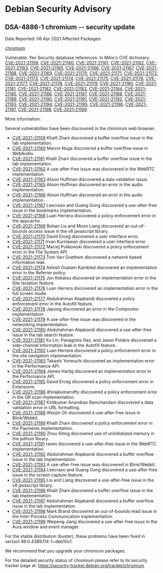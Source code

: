 
Debian Security Advisory
========================


DSA-4886-1 chromium -- security update
--------------------------------------



Date Reported:
06 Apr 2021
Affected Packages:

[chromium](https://packages.debian.org/src:chromium)

Vulnerable:
Yes
Security database references:
In Mitre's CVE dictionary: [CVE-2021-21159](https://security-tracker.debian.org/tracker/CVE-2021-21159), [CVE-2021-21160](https://security-tracker.debian.org/tracker/CVE-2021-21160), [CVE-2021-21161](https://security-tracker.debian.org/tracker/CVE-2021-21161), [CVE-2021-21162](https://security-tracker.debian.org/tracker/CVE-2021-21162), [CVE-2021-21163](https://security-tracker.debian.org/tracker/CVE-2021-21163), [CVE-2021-21165](https://security-tracker.debian.org/tracker/CVE-2021-21165), [CVE-2021-21166](https://security-tracker.debian.org/tracker/CVE-2021-21166), [CVE-2021-21167](https://security-tracker.debian.org/tracker/CVE-2021-21167), [CVE-2021-21168](https://security-tracker.debian.org/tracker/CVE-2021-21168), [CVE-2021-21169](https://security-tracker.debian.org/tracker/CVE-2021-21169), [CVE-2021-21170](https://security-tracker.debian.org/tracker/CVE-2021-21170), [CVE-2021-21171](https://security-tracker.debian.org/tracker/CVE-2021-21171), [CVE-2021-21172](https://security-tracker.debian.org/tracker/CVE-2021-21172), [CVE-2021-21173](https://security-tracker.debian.org/tracker/CVE-2021-21173), [CVE-2021-21174](https://security-tracker.debian.org/tracker/CVE-2021-21174), [CVE-2021-21175](https://security-tracker.debian.org/tracker/CVE-2021-21175), [CVE-2021-21176](https://security-tracker.debian.org/tracker/CVE-2021-21176), [CVE-2021-21177](https://security-tracker.debian.org/tracker/CVE-2021-21177), [CVE-2021-21178](https://security-tracker.debian.org/tracker/CVE-2021-21178), [CVE-2021-21179](https://security-tracker.debian.org/tracker/CVE-2021-21179), [CVE-2021-21180](https://security-tracker.debian.org/tracker/CVE-2021-21180), [CVE-2021-21181](https://security-tracker.debian.org/tracker/CVE-2021-21181), [CVE-2021-21182](https://security-tracker.debian.org/tracker/CVE-2021-21182), [CVE-2021-21183](https://security-tracker.debian.org/tracker/CVE-2021-21183), [CVE-2021-21184](https://security-tracker.debian.org/tracker/CVE-2021-21184), [CVE-2021-21185](https://security-tracker.debian.org/tracker/CVE-2021-21185), [CVE-2021-21186](https://security-tracker.debian.org/tracker/CVE-2021-21186), [CVE-2021-21187](https://security-tracker.debian.org/tracker/CVE-2021-21187), [CVE-2021-21188](https://security-tracker.debian.org/tracker/CVE-2021-21188), [CVE-2021-21189](https://security-tracker.debian.org/tracker/CVE-2021-21189), [CVE-2021-21190](https://security-tracker.debian.org/tracker/CVE-2021-21190), [CVE-2021-21191](https://security-tracker.debian.org/tracker/CVE-2021-21191), [CVE-2021-21192](https://security-tracker.debian.org/tracker/CVE-2021-21192), [CVE-2021-21193](https://security-tracker.debian.org/tracker/CVE-2021-21193), [CVE-2021-21194](https://security-tracker.debian.org/tracker/CVE-2021-21194), [CVE-2021-21195](https://security-tracker.debian.org/tracker/CVE-2021-21195), [CVE-2021-21196](https://security-tracker.debian.org/tracker/CVE-2021-21196), [CVE-2021-21197](https://security-tracker.debian.org/tracker/CVE-2021-21197), [CVE-2021-21198](https://security-tracker.debian.org/tracker/CVE-2021-21198), [CVE-2021-21199](https://security-tracker.debian.org/tracker/CVE-2021-21199).  

More information:

Several vulnerabilites have been discovered in the chromium web browser.


* [CVE-2021-21159](https://security-tracker.debian.org/tracker/CVE-2021-21159)
Khalil Zhani discovered a buffer overflow issue in the tab implementation.
* [CVE-2021-21160](https://security-tracker.debian.org/tracker/CVE-2021-21160)
Marcin Noga discovered a buffer overflow issue in WebAudio.
* [CVE-2021-21161](https://security-tracker.debian.org/tracker/CVE-2021-21161)
Khalil Zhani discovered a buffer overflow issue in the tab implementation.
* [CVE-2021-21162](https://security-tracker.debian.org/tracker/CVE-2021-21162)
A use-after-free issue was discovered in the WebRTC implementation.
* [CVE-2021-21163](https://security-tracker.debian.org/tracker/CVE-2021-21163)
Alison Huffman discovered a data validation issue.
* [CVE-2021-21165](https://security-tracker.debian.org/tracker/CVE-2021-21165)
Alison Huffman discovered an error in the audio implementation.
* [CVE-2021-21166](https://security-tracker.debian.org/tracker/CVE-2021-21166)
Alison Huffman discovered an error in the audio implementation.
* [CVE-2021-21167](https://security-tracker.debian.org/tracker/CVE-2021-21167)
Leecraso and Guang Gong discovered a use-after-free issue in the bookmarks
 implementation.
* [CVE-2021-21168](https://security-tracker.debian.org/tracker/CVE-2021-21168)
Luan Herrera discovered a policy enforcement error in the appcache.
* [CVE-2021-21169](https://security-tracker.debian.org/tracker/CVE-2021-21169)
Bohan Liu and Moon Liang discovered an out-of-bounds access issue in the
 v8 javascript library.
* [CVE-2021-21170](https://security-tracker.debian.org/tracker/CVE-2021-21170)
David Erceg discovered a user interface error.
* [CVE-2021-21171](https://security-tracker.debian.org/tracker/CVE-2021-21171)
Irvan Kurniawan discovered a user interface error.
* [CVE-2021-21172](https://security-tracker.debian.org/tracker/CVE-2021-21172)
Maciej Pulikowski discovered a policy enforcement error in the File
 System API.
* [CVE-2021-21173](https://security-tracker.debian.org/tracker/CVE-2021-21173)
Tom Van Goethem discovered a network based information leak.
* [CVE-2021-21174](https://security-tracker.debian.org/tracker/CVE-2021-21174)
Ashish Guatam Kambled discovered an implementation error in the Referrer
 policy.
* [CVE-2021-21175](https://security-tracker.debian.org/tracker/CVE-2021-21175)
Jun Kokatsu discovered an implementation error in the Site Isolation
 feature.
* [CVE-2021-21176](https://security-tracker.debian.org/tracker/CVE-2021-21176)
Luan Herrera discovered an implementation error in the full screen mode.
* [CVE-2021-21177](https://security-tracker.debian.org/tracker/CVE-2021-21177)
Abdulrahman Alqabandi discovered a policy enforcement error in the
 Autofill feature.
* [CVE-2021-21178](https://security-tracker.debian.org/tracker/CVE-2021-21178)
Japong discovered an error in the Compositor implementation.
* [CVE-2021-21179](https://security-tracker.debian.org/tracker/CVE-2021-21179)
A use-after-free issue was discovered in the networking implementation.
* [CVE-2021-21180](https://security-tracker.debian.org/tracker/CVE-2021-21180)
Abdulrahman Alqabandi discovered a use-after-free issue in the tab search
 feature.
* [CVE-2021-21181](https://security-tracker.debian.org/tracker/CVE-2021-21181)
Xu Lin, Panagiotis Ilias, and Jason Polakis discovered a side-channel
 information leak in the Autofill feature.
* [CVE-2021-21182](https://security-tracker.debian.org/tracker/CVE-2021-21182)
Luan Herrera discovered a policy enforcement error in the site navigation
 implementation.
* [CVE-2021-21183](https://security-tracker.debian.org/tracker/CVE-2021-21183)
Takashi Yoneuchi discovered an implementation error in the Performance API.
* [CVE-2021-21184](https://security-tracker.debian.org/tracker/CVE-2021-21184)
James Hartig discovered an implementation error in the Performance API.
* [CVE-2021-21185](https://security-tracker.debian.org/tracker/CVE-2021-21185)
David Erceg discovered a policy enforcement error in Extensions.
* [CVE-2021-21186](https://security-tracker.debian.org/tracker/CVE-2021-21186)
dhirajkumarnifty discovered a policy enforcement error in the QR scan
 implementation.
* [CVE-2021-21187](https://security-tracker.debian.org/tracker/CVE-2021-21187)
Kirtikumar Anandrao Ramchandani discovered a data validation error in
 URL formatting.
* [CVE-2021-21188](https://security-tracker.debian.org/tracker/CVE-2021-21188)
Woojin Oh discovered a use-after-free issue in Blink/Webkit.
* [CVE-2021-21189](https://security-tracker.debian.org/tracker/CVE-2021-21189)
Khalil Zhani discovered a policy enforcement error in the Payments
 implementation.
* [CVE-2021-21190](https://security-tracker.debian.org/tracker/CVE-2021-21190)
Zhou Aiting discovered use of uninitialized memory in the pdfium library.
* [CVE-2021-21191](https://security-tracker.debian.org/tracker/CVE-2021-21191)
raven discovered a use-after-free issue in the WebRTC implementation.
* [CVE-2021-21192](https://security-tracker.debian.org/tracker/CVE-2021-21192)
Abdulrahman Alqabandi discovered a buffer overflow issue in the tab
 implementation.
* [CVE-2021-21193](https://security-tracker.debian.org/tracker/CVE-2021-21193)
A use-after-free issue was discovered in Blink/Webkit.
* [CVE-2021-21194](https://security-tracker.debian.org/tracker/CVE-2021-21194)
Leecraso and Guang Gong discovered a use-after-free issue in the screen
 capture feature.
* [CVE-2021-21195](https://security-tracker.debian.org/tracker/CVE-2021-21195)
Liu and Liang discovered a use-after-free issue in the v8 javascript
 library.
* [CVE-2021-21196](https://security-tracker.debian.org/tracker/CVE-2021-21196)
Khalil Zhani discovered a buffer overflow issue in the tab implementation.
* [CVE-2021-21197](https://security-tracker.debian.org/tracker/CVE-2021-21197)
Abdulrahman Alqabandi discovered a buffer overflow issue in the tab
 implementation.
* [CVE-2021-21198](https://security-tracker.debian.org/tracker/CVE-2021-21198)
Mark Brand discovered an out-of-bounds read issue in the Inter-Process
 Communication implementation.
* [CVE-2021-21199](https://security-tracker.debian.org/tracker/CVE-2021-21199)
Weipeng Jiang discovered a use-after-free issue in the Aura window and
 event manager.


For the stable distribution (buster), these problems have been fixed in
version 89.0.4389.114-1~deb10u1.


We recommend that you upgrade your chromium packages.


For the detailed security status of chromium please refer to
its security tracker page at:
<https://security-tracker.debian.org/tracker/chromium>






